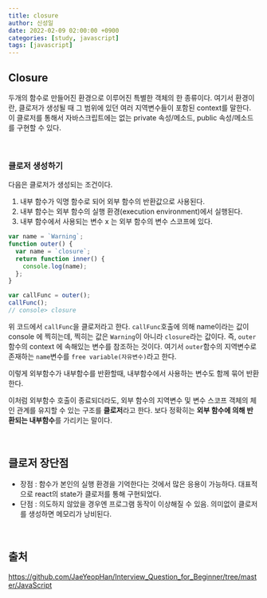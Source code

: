 ```yaml
---
title: closure
author: 신성일
date: 2022-02-09 02:00:00 +0900
categories: [study, javascript]
tags: [javascript]
---
```


## **Closure**

두개의 함수로 만들어진 환경으로 이루어진 특별한 객체의 한 종류이다. 여기서 환경이란, 클로저가 생성될 때 그 범위에 있던 여러 지역변수들이 포함된 context를 말한다. 이 클로저를 통해서 자바스크립트에는 없는 private 속성/메소드, public 속성/메소드를 구현할 수 있다.

<br/>

### **클로저 생성하기**

다음은 클로저가 생성되는 조건이다.

1. 내부 함수가 익명 함수로 되어 외부 함수의 반환값으로 사용된다.
2. 내부 함수는 외부 함수의 실행 환경(execution environment)에서 실행된다.
3. 내부 함수에서 사용되는 변수 x 는 외부 함수의 변수 스코프에 있다.

```javascript
var name = `Warning`;
function outer() {
  var name = `closure`;
  return function inner() {
    console.log(name);
  };
}

var callFunc = outer();
callFunc();
// console> closure
```

위 코드에서 `callFunc`을 클로저라고 한다. `callFunc`호출에 의해 name이라는 값이 console 에 찍히는데, 찍히는 값은 `Warning`이 아니라 `closure`라는 값이다. 즉, `outer` 함수의 context 에 속해있는 변수를 참조하는 것이다. 여기서 `outer`함수의 지역변수로 존재하는 `name`변수를 `free variable(자유변수)`라고 한다.

이렇게 외부함수가 내부함수를 반환할때, 내부함수에서 사용하는 변수도 함께 묶어 반환한다.

이처럼 외부함수 호출이 종료되더라도, 외부 함수의 지역변수 및 변수 스코프 객체의 체인 관계를 유지할 수 있는 구조를 **클로저**라고 한다. 보다 정확히는 **외부 함수에 의해 반환되는 내부함수**를 가리키는 말이다.

<br/>

## 클로저 장단점

- 장점 : 함수가 본인의 실행 환경을 기억한다는 것에서 많은 응용이 가능하다. 대표적으로 react의 state가 클로저를 통해 구현되었다.
- 단점 : 의도하지 않았을 경우엔 프로그램 동작이 이상해질 수 있음. 의미없이 클로저를 생성하면 메모리가 낭비된다.

<br/>

## **출처**

https://github.com/JaeYeopHan/Interview_Question_for_Beginner/tree/master/JavaScript
